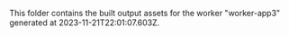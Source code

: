 This folder contains the built output assets for the worker "worker-app3" generated at 2023-11-21T22:01:07.603Z.